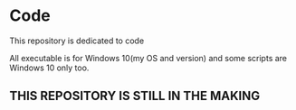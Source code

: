 # Code
This repository is dedicated to code

All executable is for Windows 10(my OS and version) and some scripts are Windows 10 only too.

## THIS REPOSITORY IS STILL IN THE MAKING
